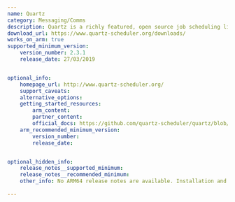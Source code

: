 ```yaml
---
name: Quartz
category: Messaging/Comms
description: Quartz is a richly featured, open source job scheduling library that can be integrated within virtually any Java application.
download_url: https://www.quartz-scheduler.org/downloads/
works_on_arm: true
supported_minimum_version:
    version_number: 2.3.1
    release_date: 27/03/2019


optional_info:
    homepage_url: http://www.quartz-scheduler.org/
    support_caveats:
    alternative_options:
    getting_started_resources:
        arm_content: 
        partner_content: 
        official_docs: https://github.com/quartz-scheduler/quartz/blob/main/docs/quick-start-guide.adoc
    arm_recommended_minimum_version:
        version_number: 
        release_date:


optional_hidden_info:
    release_notes__supported_minimum: 
    release_notes__recommended_minimum:
    other_info: No ARM64 release notes are available. Installation and testing is done using released source code tar.
    
---
```

